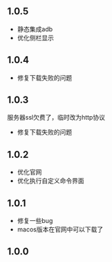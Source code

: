 ## 1.0.5
- 静态集成adb
- 优化侧栏显示
## 1.0.4

- 修复下载失败的问题
## 1.0.3

服务器ssl欠费了，临时改为http协议
- 修复下载失败的问题
## 1.0.2

- 优化官网
- 优化执行自定义命令界面
## 1.0.1

- 修复一些bug
- macos版本在官网中可以下载了

## 1.0.0
